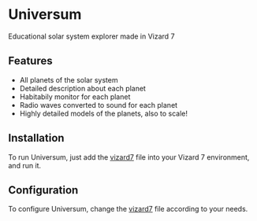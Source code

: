 # Universum
Educational solar system explorer made in Vizard 7

## Features
- All planets of the solar system
- Detailed description about each planet
- Habitabily monitor for each planet
- Radio waves converted to sound for each planet
- Highly detailed models of the planets, also to scale!
## Installation

To run Universum, just add the [vizard7](vizard7.py) file into your Vizard 7 environment, and run it.

## Configuration
To configure Universum, change the [vizard7](vizard7.py) file according to your needs.
